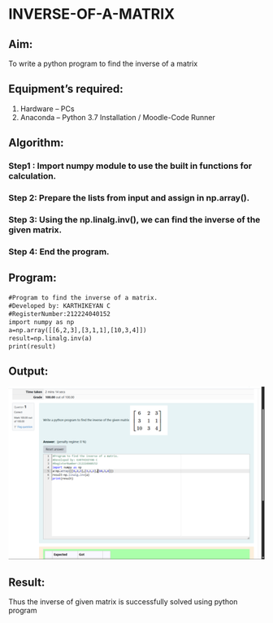 # INVERSE-OF-A-MATRIX
## Aim:
To write a python program to find the inverse of a matrix
## Equipment’s required:
1. 	Hardware – PCs
2. 	Anaconda – Python 3.7 Installation / Moodle-Code Runner
## Algorithm:
### Step1 : Import numpy module to use the built in functions for calculation.
### Step 2: Prepare the lists from input and assign in np.array().
### Step 3: Using the np.linalg.inv(), we can find the inverse of the given matrix.
### Step 4: End the program.

## Program:
```
#Program to find the inverse of a matrix.
#Developed by: KARTHIKEYAN C
#RegisterNumber:212224040152
import numpy as np
a=np.array([[6,2,3],[3,1,1],[10,3,4]])
result=np.linalg.inv(a)
print(result)
```
## Output:
![Output](<Screenshot 2025-04-08 162243.png>)
## Result:
Thus the inverse of given matrix is successfully solved using python program


